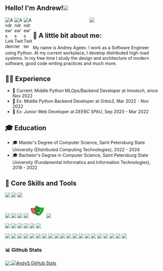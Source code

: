 <h2>Hello! I'm Andrew!<img src="https://media3.giphy.com/media/MCXpHZt0E3wuDIWUkQ/giphy.gif?cid=790b7611085a1657c7a3b3c9933d62e919a620b786919b85&rid=giphy.gif&ct=s" width="40"></h2>
<div>
<a href="https://www.linkedin.com/in/andrey-ageev-999023228/" target="_blank" rel="nofollow"><img align="left" alt="Andrew's Linkdein" width="30px" src="https://img.icons8.com/nolan/344/linkedin.png" /></a>
<a href="https://twitter.com/andys1mpson2000" target="_blank" rel="nofollow"><img align="left" alt="Andrew's Twitter" width="30px" src="https://img.icons8.com/nolan/344/twitter-circled.png" /></a>
<a href="https://t.me/andy_s1" target="_blank" rel="nofollow"><img align="left" alt="Andrew's Twitter" width="30px" src="https://img.icons8.com/nolan/344/telegram-app.png"/></a>
</div>  

<img align='right' src="https://media.giphy.com/media/M9gbBd9nbDrOTu1Mqx/giphy.gif" width="230">  
<br />

## 📝 A little bit about me:

My name is Andrey Ageev. I work as a Software Engineer using Python. At my current workplace, I develop distributed high-load systems. In my free time I study the design and architecture of modern software, good code writing practices and much more.

## 👨‍💻 Experience

- 💼 Current: Middle Python MLOps/Backend Developer at _Innotech_, since Nov 2022
- 💼 Ex: Middle Python Backend Developer at _Orbis3_, Mar 2022 - Nov 2022
- 💼 Ex: Junior Web Developer at _DEERC SPbU_, Sep 2020 - Mar 2022

## 🎓 Education

- 🎓 Master's Degree of Computer Science, Saint Petersburg State University (Distributed Computing Technologies), 2022 - 2024
- 🎓 Bachelor's Degree in Computer Science, Saint Petersburg State University (Fundamental Informatics and Information Technologies), 2018 - 2022


## 🔧 Core Skills and Tools

<p>
<img src="https://cdn.jsdelivr.net/gh/devicons/devicon/icons/python/python-original-wordmark.svg" width="50px"/>
<img src="https://cdn.jsdelivr.net/gh/devicons/devicon/icons/go/go-original-wordmark.svg" width="50px"/>
<img src="https://cdn.jsdelivr.net/gh/devicons/devicon/icons/csharp/csharp-original.svg" width="50px"/>
</p>

<p>
<img src="https://styles.redditmedia.com/t5_2qh4v/styles/communityIcon_r1rcce3bp1241.png" width="50px"/>
<img src="https://cdn.jsdelivr.net/gh/devicons/devicon/icons/fastapi/fastapi-original-wordmark.svg" width="50px"/>
<img src="https://cdn.jsdelivr.net/gh/devicons/devicon/icons/pytest/pytest-original-wordmark.svg" width="50px"/>
<img src="https://discoversdkcdn.azureedge.net/runtimecontent/companyfiles/6617/2328/thumbnail.png?v131141820642441697" width="50px"/>
<img src="https://raw.githubusercontent.com/github/explore/60cd2530141f67f07a947fa2d310c482e287e387/topics/playwright/playwright.png" width="50px"/>
<img src="https://img.icons8.com/ios/500/selenium-test-automation.png" width="50px"/>
</p>

<p>
  <img src="https://cdn.jsdelivr.net/gh/devicons/devicon/icons/postgresql/postgresql-original-wordmark.svg" width="50px"/>
  <img src="https://cdn.jsdelivr.net/gh/devicons/devicon/icons/redis/redis-original-wordmark.svg" width="50px"/>
  <img src="https://avatars.githubusercontent.com/u/54801242?s=280&v=4" width="50px"/>
  <img src="https://cdn.jsdelivr.net/gh/devicons/devicon/icons/mongodb/mongodb-original-wordmark.svg" width="50px"/>
  <img src="https://cdn.jsdelivr.net/gh/devicons/devicon/icons/mysql/mysql-original-wordmark.svg" width="50px"/>
  <img src="https://cdn.jsdelivr.net/gh/devicons/devicon/icons/sqlite/sqlite-original-wordmark.svg" width="50px"/>
</p>

<p>
<img src="https://cdn.jsdelivr.net/gh/devicons/devicon/icons/docker/docker-plain-wordmark.svg" width="50px"/>
<img src="https://fuse8.ru/media/1822/apache-kafka.png" width="50px"/>
<img src="https://user-images.githubusercontent.com/45228812/188652721-b9e91acf-294e-4373-93e6-507ccd4f7941.png" width="50px"/>
<img src="https://cdn.jsdelivr.net/gh/devicons/devicon/icons/git/git-original.svg" width="50px"/>
<img src="https://cdn.jsdelivr.net/gh/devicons/devicon/icons/jenkins/jenkins-original.svg" width="50px"/>
<img src="https://cdn.jsdelivr.net/gh/devicons/devicon/icons/jupyter/jupyter-original-wordmark.svg" width="50px"/>
<img src="https://cdn.jsdelivr.net/gh/devicons/devicon/icons/linux/linux-original.svg" width="50px"/>
<img src="https://cdn.jsdelivr.net/gh/devicons/devicon/icons/markdown/markdown-original.svg" width="50px"/>
<img src="https://cdn.jsdelivr.net/gh/devicons/devicon/icons/nginx/nginx-original.svg" width="50px"/>
<img src="https://cdn.jsdelivr.net/gh/devicons/devicon/icons/vscode/vscode-original.svg" width="50px"/>
<img src="https://cdn.jsdelivr.net/gh/devicons/devicon/icons/ubuntu/ubuntu-plain-wordmark.svg" width="50px"/>
<img src="https://cdn.jsdelivr.net/gh/devicons/devicon/icons/css3/css3-original-wordmark.svg" width="50px"/>
<img src="https://cdn.jsdelivr.net/gh/devicons/devicon/icons/html5/html5-original-wordmark.svg" width="50px"/>
<img src="https://cdn.jsdelivr.net/gh/devicons/devicon/icons/github/github-original-wordmark.svg" width="50px"/>
<img src="https://cdn.jsdelivr.net/gh/devicons/devicon/icons/gitlab/gitlab-original-wordmark.svg" width="50px"/>
<img src="https://cdn.jsdelivr.net/gh/devicons/devicon/icons/bitbucket/bitbucket-original-wordmark.svg" width="50px"/>
<img src="https://cdn.jsdelivr.net/gh/devicons/devicon/icons/jira/jira-original-wordmark.svg" width="50px"/>
<img src="https://cdn.jsdelivr.net/gh/devicons/devicon/icons/confluence/confluence-original-wordmark.svg" width="50px"/>
<img src="https://uxwing.com/wp-content/themes/uxwing/download/brands-and-social-media/postman-icon.png" width="50px" />
<img src="https://user-images.githubusercontent.com/45228812/214014625-0abbeb06-34c0-47a5-a2a8-dde92e3277a2.png" width="50px"/>
</p>

### 📊 Github Stats
<a href='https://github.com/AndyS1mpson/github-stats-transparent'>
  <img align="center" src="https://github-readme-stats.vercel.app/api/top-langs/?username=AndyS1mpson&hide=jupyter%20notebook,css,html,c%23,javascript,typescript,scss,cuda,c%2B%2B&layout=compact&theme=radical" width="400"/>
</a>
<a href='https://github.com/AndyS1mpson/github-stats-transparent'>
  <img align="center" src="https://github-readme-stats.vercel.app/api?username=AndyS1mpson&show_icons=true&hide_border=true&theme=radical" alt="AndyS GitHub Stats" width="420"/>
</a>
